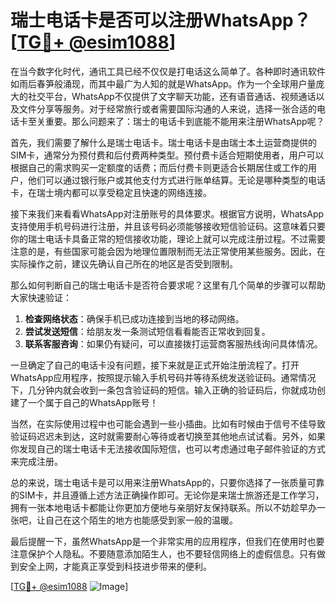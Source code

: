 # 瑞士电话卡是否可以注册WhatsApp？[[TG💪+ @esim1088](https://t.me/s/esim1088)]

在当今数字化时代，通讯工具已经不仅仅是打电话这么简单了。各种即时通讯软件如雨后春笋般涌现，而其中最广为人知的就是WhatsApp。作为一个全球用户量庞大的社交平台，WhatsApp不仅提供了文字聊天功能，还有语音通话、视频通话以及文件分享等服务。对于经常旅行或者需要国际沟通的人来说，选择一张合适的电话卡至关重要。那么问题来了：瑞士的电话卡到底能不能用来注册WhatsApp呢？

首先，我们需要了解什么是瑞士电话卡。瑞士电话卡是由瑞士本土运营商提供的SIM卡，通常分为预付费和后付费两种类型。预付费卡适合短期使用者，用户可以根据自己的需求购买一定额度的话费；而后付费卡则更适合长期居住或工作的用户，他们可以通过银行账户或其他支付方式进行账单结算。无论是哪种类型的电话卡，在瑞士境内都可以享受稳定且快速的网络连接。

接下来我们来看看WhatsApp对注册账号的具体要求。根据官方说明，WhatsApp支持使用手机号码进行注册，并且该号码必须能够接收短信验证码。这意味着只要你的瑞士电话卡具备正常的短信接收功能，理论上就可以完成注册过程。不过需要注意的是，有些国家可能会因为地理位置限制而无法正常使用某些服务。因此，在实际操作之前，建议先确认自己所在的地区是否受到限制。

那么如何判断自己的瑞士电话卡是否符合要求呢？这里有几个简单的步骤可以帮助大家快速验证：
1. **检查网络状态**：确保手机已成功连接到当地的移动网络。
2. **尝试发送短信**：给朋友发一条测试短信看看能否正常收到回复。
3. **联系客服咨询**：如果仍有疑问，可以直接拨打运营商客服热线询问具体情况。

一旦确定了自己的电话卡没有问题，接下来就是正式开始注册流程了。打开WhatsApp应用程序，按照提示输入手机号码并等待系统发送验证码。通常情况下，几分钟内就会收到一条包含验证码的短信。输入正确的验证码后，你就成功创建了一个属于自己的WhatsApp账号！

当然，在实际使用过程中也可能会遇到一些小插曲。比如有时候由于信号不佳导致验证码迟迟未到达，这时就需要耐心等待或者切换至其他地点试试看。另外，如果你发现自己的瑞士电话卡无法接收国际短信，也可以考虑通过电子邮件验证的方式来完成注册。

总的来说，瑞士电话卡是可以用来注册WhatsApp的，只要你选择了一张质量可靠的SIM卡，并且遵循上述方法正确操作即可。无论你是来瑞士旅游还是工作学习，拥有一张本地电话卡都能让你更加方便地与亲朋好友保持联系。所以不妨趁早办一张吧，让自己在这个陌生的地方也能感受到家一般的温暖。

最后提醒一下，虽然WhatsApp是一个非常实用的应用程序，但我们在使用时也要注意保护个人隐私。不要随意添加陌生人，也不要轻信网络上的虚假信息。只有做到安全上网，才能真正享受到科技进步带来的便利。

[[TG💪+ @esim1088](https://t.me/s/esim1088) ![Image](https://i.postimg.cc/4NQfJmqS/Snipaste-2025-05-13-00-14-12.png)]